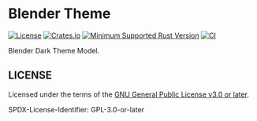 # Blender Theme

[![License](https://img.shields.io/badge/license-GPL--3.0--or--later-blue.svg)](https://github.com/ameknite/blender_theme?tab=readme-ov-file#license)
[![Crates.io](https://img.shields.io/crates/v/blender_theme.svg)](https://crates.io/crates/blender_theme)
[![Minimum Supported Rust Version](https://img.shields.io/badge/MSRV-1.65.0+-red.svg)](./Cargo.toml#L8)
[![CI](https://github.com/ameknite/blender_theme/actions/workflows/ci.yaml/badge.svg)](https://github.com/ameknite/blender_theme/actions/workflows/ci.yaml)

Blender Dark Theme Model.

## LICENSE

Licensed under the terms of the [GNU General Public License v3.0 or later](LICENSE-GPL-3.0-or-later).

SPDX-License-Identifier: GPL-3.0-or-later
